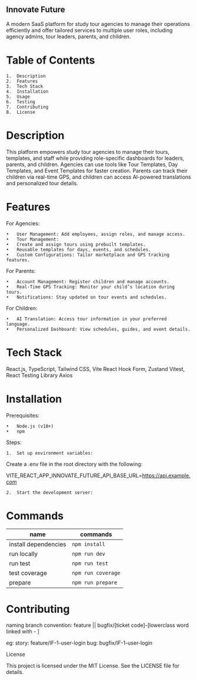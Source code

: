 ## Innovate Future

A modern SaaS platform for study tour agencies to manage their operations efficiently and offer tailored services to multiple user roles, including agency admins, tour leaders, parents, and children.

# Table of Contents

    1.	Description
    2.	Features
    3.	Tech Stack
    4.	Installation
    5.	Usage
    6.	Testing
    7.	Contributing
    8.	License

# Description

This platform empowers study tour agencies to manage their tours, templates, and staff while providing role-specific dashboards for leaders, parents, and children. Agencies can use tools like Tour Templates, Day Templates, and Event Templates for faster creation. Parents can track their children via real-time GPS, and children can access AI-powered translations and personalized tour details.

# Features

For Agencies:

    •	User Management: Add employees, assign roles, and manage access.
    •	Tour Management:
    •	Create and assign tours using prebuilt templates.
    •	Reusable templates for days, events, and schedules.
    •	Custom Configurations: Tailor marketplace and GPS tracking features.

For Parents:

    •	Account Management: Register children and manage accounts.
    •	Real-Time GPS Tracking: Monitor your child’s location during tours.
    •	Notifications: Stay updated on tour events and schedules.

For Children:

    •	AI Translation: Access tour information in your preferred language.
    •	Personalized Dashboard: View schedules, guides, and event details.

# Tech Stack

React.js, TypeScript, Tailwind CSS, Vite
React Hook Form, Zustand
Vitest, React Testing Library
Axios

# Installation

Prerequisites:

    •	Node.js (v18+)
    •	npm

Steps:

    1.	Set up environment variables:

Create a .env file in the root directory with the following:

VITE_REACT_APP_INNOVATE_FUTURE_API_BASE_URL=https://api.example.com

    2.	Start the development server:

# Commands

| name                 | commands           |
| -------------------- | ------------------ |
| install dependencies | `npm install`      |
| run locally          | `npm run dev`      |
| run test             | `npm run test`     |
| test coverage        | `npm run coverage` |
| prepare              | `npm run prepare`  |

# Contributing

naming branch convention:
feature || bugfix/[ticket code]-[lowerclass word linked with - ]

eg: 
story: feature/IF-1-user-login
bug: bugfix/IF-1-user-login

License

This project is licensed under the MIT License. See the LICENSE file for details.
